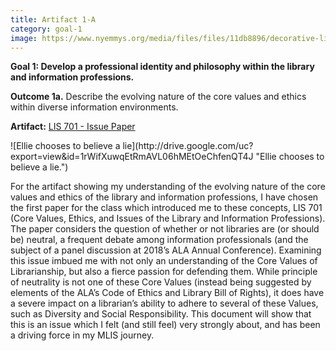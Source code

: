 ```yaml
---
title: Artifact 1-A
category: goal-1
image: https://www.nyemmys.org/media/files/files/11db8896/decorative-line-break-29.png
---
```


**Goal 1: Develop a professional identity and philosophy within the library and information professions.**

 
 **Outcome 1a.** Describe the evolving nature of the core values and ethics within diverse information environments.

**Artifact:** 
[LIS 701 - Issue Paper](https://docs.google.com/document/d/1cSAjZ2asjyByRAB7ApHIt5vlmi1rZJdLprlUAM9BHgk/edit)

<div class="image-left" markdown="1">
![Ellie chooses to believe a lie](http://drive.google.com/uc?export=view&id=1rWifXuwqEtRmAVL06hMEtOeChfenQT4J "Ellie chooses to believe a lie.")
</div>

For the artifact showing my understanding of the evolving nature of the core values and ethics of the library and information professions, I have chosen the first paper for the class which introduced me to these concepts, LIS 701 (Core Values, Ethics, and Issues of the Library and Information Professions). The paper considers the question of whether or not libraries are (or should be) neutral, a frequent debate among information professionals (and the subject of a panel discussion at 2018’s ALA Annual Conference). Examining this issue imbued me with not only an understanding of the Core Values of Librarianship, but also a fierce passion for defending them. While principle of neutrality is not one of these Core Values (instead being suggested by elements of the ALA’s Code of Ethics and Library Bill of Rights), it does have a severe impact on a librarian’s ability to adhere to several of these Values, such as Diversity and Social Responsibility. This document will show that this is an issue which I felt (and still feel) very strongly about, and has been a driving force in my MLIS journey.

